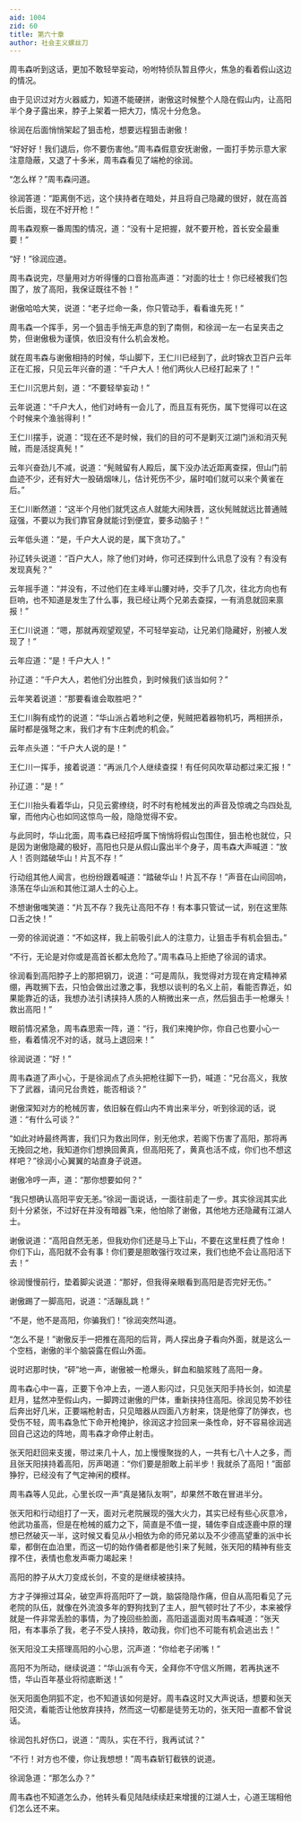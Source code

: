 ```yaml
---
aid: 1004
zid: 60
title: 第六十章
author: 社会主义螺丝刀
---
```


周韦森听到这话，更加不敢轻举妄动，吩咐特侦队暂且停火，焦急的看着假山这边的情况。

由于见识过对方火器威力，知道不能硬拼，谢傲这时候整个人隐在假山内，让高阳半个身子露出来，脖子上架着一把大刀，情况十分危急。

徐润在后面悄悄架起了狙击枪，想要远程狙击谢傲！

“好好好！我们退后，你不要伤害他。”周韦森假意安抚谢傲，一面打手势示意大家注意隐蔽，又退了十多米，周韦森看见了端枪的徐润。

“怎么样？”周韦森问道。

徐润答道：“距离倒不远，这个挟持者在暗处，并且将自己隐藏的很好，就在高首长后面，现在不好开枪！”

周韦森观察一番周围的情况，道：“没有十足把握，就不要开枪，首长安全最重要！”

“好！”徐润应道。

周韦森说完，尽量用对方听得懂的口音抬高声道：“对面的壮士！你已经被我们包围了，放了高阳，我保证既往不咎！”

谢傲哈哈大笑，说道：“老子烂命一条，你只管动手，看看谁先死！”

周韦森一个挥手，另一个狙击手悄无声息的到了南侧，和徐润一左一右呈夹击之势，但谢傲极为谨慎，依旧没有什么机会发枪。

就在周韦森与谢傲相持的时候，华山脚下，王仁川已经到了，此时锦衣卫百户云年正在汇报，只见云年兴奋的道：“千户大人！他们两伙人已经打起来了！”

王仁川沉思片刻，道：“不要轻举妄动！”

云年说道：“千户大人，他们对峙有一会儿了，而且互有死伤，属下觉得可以在这个时候来个渔翁得利！”

王仁川摆手，说道：“现在还不是时候，我们的目的可不是剿灭江湖门派和消灭髡贼，而是活捉真髡！”

云年兴奋劲儿不减，说道：“髡贼留有人殿后，属下没办法近距离查探，但山门前血迹不少，还有好大一股硝烟味儿，估计死伤不少，届时咱们就可以来个黄雀在后。”

王仁川断然道：“这半个月他们就凭这点人就能大闹陕晋，这伙髡贼就远比普通贼寇强，不要以为我们靠官身就能讨到便宜，要多动脑子！”

云年低头道：“是，千户大人说的是，属下贪功了。”

孙辽转头说道：“百户大人，除了他们对峙，你可还探到什么讯息了没有？有没有发现真髡？”

云年摇手道：“并没有，不过他们在主峰半山腰对峙，交手了几次，往北方向也有巨响，也不知道是发生了什么事，我已经让两个兄弟去查探，一有消息就回来禀报！”

王仁川说道：“嗯，那就再观望观望，不可轻举妄动，让兄弟们隐藏好，别被人发现了！”

云年应道：“是！千户大人！”

孙辽道：“千户大人，若他们分出胜负，到时候我们该当如何？”

云年笑着说道：“那要看谁会取胜吧？”

王仁川胸有成竹的说道：“华山派占着地利之便，髡贼把着器物机巧，两相拼杀，届时都是强弩之末，我们才有卞庄刺虎的机会。”

云年点头道：“千户大人说的是！”

王仁川一挥手，接着说道：“再派几个人继续查探！有任何风吹草动都过来汇报！”

孙辽道：“是！”

王仁川抬头看着华山，只见云雾缭绕，时不时有枪械发出的声音及惊魂之鸟四处乱窜，而他内心也如同这惊鸟一般，隐隐觉得不安。

与此同时，华山北面，周韦森已经招呼属下悄悄将假山包围住，狙击枪也就位，只是因为谢傲隐藏的极好，高阳也只是从假山露出半个身子，周韦森大声喊道：“放人！否则踏破华山！片瓦不存！”

行动组其他人闻言，也纷纷跟着喊道：“踏破华山！片瓦不存！”声音在山间回响，涤荡在华山派和其他江湖人士的心上。

不想谢傲嗤笑道：“片瓦不存？我先让高阳不存！有本事只管试一试，别在这里陈口舌之快！”

一旁的徐润说道：“不如这样，我上前吸引此人的注意力，让狙击手有机会狙击。”

“不行，无论是对你或是高首长都太危险了。”周韦森马上拒绝了徐润的请求。

徐润看到高阳脖子上的那把钢刀，说道：“可是周队，我觉得对方现在肯定精神紧绷，再耽搁下去，只怕会做出过激之事，我想以谈判的名义上前，看能否靠近，如果能靠近的话，我想办法引诱挟持人质的人稍微出来一点，然后狙击手一枪爆头！救出高阳！”

眼前情况紧急，周韦森思索一阵，道：“行，我们来掩护你，你自己也要小心一些，看着情况不对的话，就马上退回来！”

徐润说道：“好！”

周韦森道了声小心，于是徐润点了点头把枪往脚下一扔，喊道：“兄台高义，我放下了武器，请问兄台贵姓，能否相谈？”

谢傲深知对方的枪械厉害，依旧躲在假山内不肯出来半分，听到徐润的话，说道：“有什么可谈？”

“如此对峙最终两害，我们只为救出同伴，别无他求，若阁下伤害了高阳，那将再无挽回之地，我知道你们想换回黄真，但高阳死了，黄真也活不成，你们也不想这样吧？”徐润小心翼翼的站直身子说道。

谢傲冷哼一声，道：“那你想要如何？”

“我只想确认高阳平安无恙。”徐润一面说话，一面往前走了一步。其实徐润其实此刻十分紧张，不过好在并没有暗器飞来，他怕除了谢傲，其他地方还隐藏有江湖人士。

谢傲说道：“高阳自然无恙，但我劝你们还是马上下山，不要在这里枉费了性命！你们下山，高阳就不会有事！你们要是胆敢强行攻过来，我们也绝不会让高阳活下去！”

徐润慢慢前行，垫着脚尖说道：“那好，但我得亲眼看到高阳是否完好无伤。”

谢傲踢了一脚高阳，说道：“活蹦乱跳！”

“不是，他不是高阳，你骗我们！”徐润突然叫道。

“怎么不是！”谢傲反手一把推在高阳的后背，两人探出身子看向外面，就是这么一个空档，谢傲的半个脑袋露在假山外面。

说时迟那时快，“砰”地一声，谢傲被一枪爆头，鲜血和脑浆贱了高阳一身。

周韦森心中一喜，正要下令冲上去，一道人影闪过，只见张天阳手持长剑，如流星赶月，猛然冲至假山内，一脚跨过谢傲的尸体，重新挟持住高阳。徐润见势不妙往后奔出好几米，正要端枪射击，只见暗器从四面八方射来，饶是他穿了防弹衣，也受伤不轻，周韦森急忙下命开枪掩护，徐润这才捡回来一条性命，好不容易徐润逃回自己这边的阵地，周韦森才命停止射击。

张天阳赶回来支援，带过来几十人，加上慢慢聚拢的人，一共有七八十人之多，而且张天阳挟持着高阳，厉声喝道：“你们要是胆敢上前半步！我就杀了高阳！”面部狰狞，已经没有了气定神闲的模样。

周韦森等人见此，心里长叹一声“真是猪队友啊”，却果然不敢在冒进半分。



张天阳和行动组打了一天，面对元老院展现的强大火力，其实已经有些心灰意冷，他武功虽高，但是在枪械的威力之下，简直是不值一提，辅佐李自成逐鹿中原的理想已然破灭一半，这时候又看见从小相依为命的师兄弟以及不少德高望重的派中长辈，都倒在血泊里，而这一切的始作俑者都是他引来了髡贼，张天阳的精神有些支撑不住，表情也愈发声嘶力竭起来！

高阳的脖子从大刀变成长剑，不变的是继续被挟持。

方才子弹擦过耳朵，破空声将高阳吓了一跳，脑袋隐隐作痛，但自从高阳看见了元老院的队伍，就像在外流浪多年的野狗找到了主人，胆气顿时壮了不少，本来被俘就是一件非常丢脸的事情，为了挽回些脸面，高阳遥遥面对周韦森喊道：“张天阳，有本事杀了我，老子不受人挟持，敢动我，你们也不可能有机会逃出去！”

张天阳没工夫搭理高阳的小心思，沉声道：“你给老子闭嘴！”

高阳不为所动，继续说道：“华山派有今天，全拜你不守信义所赐，若再执迷不悟，华山百年基业将彻底断送！”

张天阳面色阴狐不定，也不知道该如何是好。周韦森这时又大声说话，想要和张天阳交流，看能否让他放弃挟持，然而这一切都是徒劳无功的，张天阳一直都不曾说话。

徐润包扎好伤口，说道：“周队，实在不行，我再试试？”

“不行！对方也不傻，你让我想想！”周韦森斩钉截铁的说道。

徐润急道：“那怎么办？”

周韦森也不知道怎么办，他转头看见陆陆续续赶来增援的江湖人士，心道王瑞相他们怎么还不来。